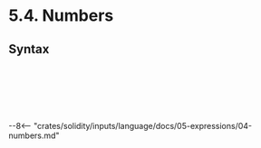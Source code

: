 <!-- This file is generated automatically by infrastructure scripts. Please don't edit by hand. -->

# 5.4. Numbers

## Syntax

```{ .ebnf #HexNumberExpression }

```

<pre ebnf-snippet="HexNumberExpression" style="display: none;"><a href="#HexNumberExpression"><span class="k">HexNumberExpression</span></a><span class="o"> = </span><span class="cm">(* literal: *)</span><span class="o"> </span><a href="#HexLiteral"><span class="k">HEX_LITERAL</span></a><br /><span class="o">                      </span><span class="cm">(* unit: *)</span><span class="o"> </span><a href="#NumberUnit"><span class="k">NumberUnit</span></a><span class="o">?</span><span class="o">;</span><span class="o"> </span><span class="cm">(* Deprecated in 0.5.0 *)</span></pre>

```{ .ebnf #DecimalNumberExpression }

```

<pre ebnf-snippet="DecimalNumberExpression" style="display: none;"><a href="#DecimalNumberExpression"><span class="k">DecimalNumberExpression</span></a><span class="o"> = </span><span class="cm">(* literal: *)</span><span class="o"> </span><a href="#DecimalLiteral"><span class="k">DECIMAL_LITERAL</span></a><br /><span class="o">                          </span><span class="cm">(* unit: *)</span><span class="o"> </span><a href="#NumberUnit"><span class="k">NumberUnit</span></a><span class="o">?</span><span class="o">;</span></pre>

```{ .ebnf #HexLiteral }

```

<pre ebnf-snippet="HexLiteral" style="display: none;"><a href="#HexLiteral"><span class="k">HEX_LITERAL</span></a><span class="o"> = </span><span class="s2">"0x"</span><span class="o"> </span><a href="../05-strings#HexCharacter"><span class="k">«HEX_CHARACTER»</span></a><span class="o">+</span><span class="o"> </span><span class="o">(</span><span class="s2">"_"</span><span class="o"> </span><a href="../05-strings#HexCharacter"><span class="k">«HEX_CHARACTER»</span></a><span class="o">+</span><span class="o">)</span><span class="o">*</span><span class="o">;</span><br /><br /><span class="cm">(* Deprecated in 0.5.0 *)</span><br /><a href="#HexLiteral"><span class="k">HEX_LITERAL</span></a><span class="o"> = </span><span class="s2">"0X"</span><span class="o"> </span><a href="../05-strings#HexCharacter"><span class="k">«HEX_CHARACTER»</span></a><span class="o">+</span><span class="o"> </span><span class="o">(</span><span class="s2">"_"</span><span class="o"> </span><a href="../05-strings#HexCharacter"><span class="k">«HEX_CHARACTER»</span></a><span class="o">+</span><span class="o">)</span><span class="o">*</span><span class="o">;</span></pre>

```{ .ebnf #DecimalLiteral }

```

<pre ebnf-snippet="DecimalLiteral" style="display: none;"><a href="#DecimalLiteral"><span class="k">DECIMAL_LITERAL</span></a><span class="o"> = </span><span class="s2">"."</span><span class="o"> </span><a href="#DecimalDigits"><span class="k">«DECIMAL_DIGITS»</span></a><span class="o"> </span><a href="#DecimalExponent"><span class="k">«DECIMAL_EXPONENT»</span></a><span class="o">?</span><span class="o">;</span><br /><br /><a href="#DecimalLiteral"><span class="k">DECIMAL_LITERAL</span></a><span class="o"> = </span><a href="#DecimalDigits"><span class="k">«DECIMAL_DIGITS»</span></a><span class="o"> </span><a href="#DecimalExponent"><span class="k">«DECIMAL_EXPONENT»</span></a><span class="o">?</span><span class="o">;</span><br /><br /><span class="cm">(* Deprecated in 0.5.0 *)</span><br /><a href="#DecimalLiteral"><span class="k">DECIMAL_LITERAL</span></a><span class="o"> = </span><a href="#DecimalDigits"><span class="k">«DECIMAL_DIGITS»</span></a><span class="o"> </span><span class="s2">"."</span><span class="o"> </span><a href="#DecimalExponent"><span class="k">«DECIMAL_EXPONENT»</span></a><span class="o">?</span><span class="o">;</span><br /><br /><span class="cm">(* Deprecated in 0.5.0 *)</span><br /><a href="#DecimalLiteral"><span class="k">DECIMAL_LITERAL</span></a><span class="o"> = </span><a href="#DecimalDigits"><span class="k">«DECIMAL_DIGITS»</span></a><span class="o"> </span><span class="s2">"."</span><span class="o"> </span><a href="#DecimalDigits"><span class="k">«DECIMAL_DIGITS»</span></a><span class="o"> </span><a href="#DecimalExponent"><span class="k">«DECIMAL_EXPONENT»</span></a><span class="o">?</span><span class="o">;</span><br /><br /><span class="cm">(* Introduced in 0.5.0 *)</span><br /><a href="#DecimalLiteral"><span class="k">DECIMAL_LITERAL</span></a><span class="o"> = </span><a href="#DecimalDigits"><span class="k">«DECIMAL_DIGITS»</span></a><span class="o"> </span><span class="o">(</span><span class="s2">"."</span><span class="o"> </span><a href="#DecimalDigits"><span class="k">«DECIMAL_DIGITS»</span></a><span class="o">)</span><span class="o">?</span><span class="o"> </span><a href="#DecimalExponent"><span class="k">«DECIMAL_EXPONENT»</span></a><span class="o">?</span><span class="o">;</span></pre>

```{ .ebnf #DecimalDigits }

```

<pre ebnf-snippet="DecimalDigits" style="display: none;"><a href="#DecimalDigits"><span class="k">«DECIMAL_DIGITS»</span></a><span class="o"> = </span><span class="o">(</span><span class="s2">"0"</span><span class="o">…</span><span class="s2">"9"</span><span class="o">)</span><span class="o">+</span><span class="o"> </span><span class="o">(</span><span class="s2">"_"</span><span class="o"> </span><span class="o">(</span><span class="s2">"0"</span><span class="o">…</span><span class="s2">"9"</span><span class="o">)</span><span class="o">+</span><span class="o">)</span><span class="o">*</span><span class="o">;</span></pre>

```{ .ebnf #DecimalExponent }

```

<pre ebnf-snippet="DecimalExponent" style="display: none;"><a href="#DecimalExponent"><span class="k">«DECIMAL_EXPONENT»</span></a><span class="o"> = </span><span class="o">(</span><span class="s2">"e"</span><span class="o"> | </span><span class="s2">"E"</span><span class="o">)</span><span class="o"> </span><span class="s2">"-"</span><span class="o">?</span><span class="o"> </span><a href="#DecimalDigits"><span class="k">«DECIMAL_DIGITS»</span></a><span class="o">;</span></pre>

```{ .ebnf #NumberUnit }

```

<pre ebnf-snippet="NumberUnit" style="display: none;"><a href="#NumberUnit"><span class="k">NumberUnit</span></a><span class="o"> = </span><span class="cm">(* variant: *)</span><span class="o"> </span><a href="../../01-file-structure/08-keywords#WeiKeyword"><span class="k">WEI_KEYWORD</span></a><br /><span class="o">           | </span><span class="cm">(* variant: *)</span><span class="o"> </span><a href="../../01-file-structure/08-keywords#GweiKeyword"><span class="k">GWEI_KEYWORD</span></a><span class="o"> </span><span class="cm">(* Introduced in 0.6.11 *)</span><br /><span class="o">           | </span><span class="cm">(* variant: *)</span><span class="o"> </span><a href="../../01-file-structure/08-keywords#SzaboKeyword"><span class="k">SZABO_KEYWORD</span></a><span class="o"> </span><span class="cm">(* Deprecated in 0.7.0 *)</span><br /><span class="o">           | </span><span class="cm">(* variant: *)</span><span class="o"> </span><a href="../../01-file-structure/08-keywords#FinneyKeyword"><span class="k">FINNEY_KEYWORD</span></a><span class="o"> </span><span class="cm">(* Deprecated in 0.7.0 *)</span><br /><span class="o">           | </span><span class="cm">(* variant: *)</span><span class="o"> </span><a href="../../01-file-structure/08-keywords#EtherKeyword"><span class="k">ETHER_KEYWORD</span></a><br /><span class="o">           | </span><span class="cm">(* variant: *)</span><span class="o"> </span><a href="../../01-file-structure/08-keywords#SecondsKeyword"><span class="k">SECONDS_KEYWORD</span></a><br /><span class="o">           | </span><span class="cm">(* variant: *)</span><span class="o"> </span><a href="../../01-file-structure/08-keywords#MinutesKeyword"><span class="k">MINUTES_KEYWORD</span></a><br /><span class="o">           | </span><span class="cm">(* variant: *)</span><span class="o"> </span><a href="../../01-file-structure/08-keywords#HoursKeyword"><span class="k">HOURS_KEYWORD</span></a><br /><span class="o">           | </span><span class="cm">(* variant: *)</span><span class="o"> </span><a href="../../01-file-structure/08-keywords#DaysKeyword"><span class="k">DAYS_KEYWORD</span></a><br /><span class="o">           | </span><span class="cm">(* variant: *)</span><span class="o"> </span><a href="../../01-file-structure/08-keywords#WeeksKeyword"><span class="k">WEEKS_KEYWORD</span></a><br /><span class="o">           | </span><span class="cm">(* variant: *)</span><span class="o"> </span><a href="../../01-file-structure/08-keywords#YearsKeyword"><span class="k">YEARS_KEYWORD</span></a><span class="o">;</span><span class="o"> </span><span class="cm">(* Deprecated in 0.5.0 *)</span></pre>

--8<-- "crates/solidity/inputs/language/docs/05-expressions/04-numbers.md"
